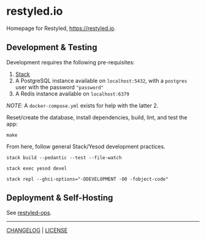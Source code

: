 # restyled.io

Homepage for Restyled, https://restyled.io.

## Development & Testing

Development requires the following pre-requisites:

1. [Stack](https://docs.haskellstack.org/en/stable/README/)
1. A PostgreSQL instance available on `localhost:5432`, with a `postgres` user
   with the password `"password"`
1. A Redis instance available on `localhost:6379`

*NOTE*: A `docker-compose.yml` exists for help with the latter 2.

Reset/create the database, install dependencies, build, lint, and test the app:

```console
make
```

From here, follow general Stack/Yesod development practices.


```console
stack build --pedantic --test --file-watch
```

```console
stack exec yesod devel
```

```console
stack repl --ghci-options="-DDEVELOPMENT -O0 -fobject-code"
```

## Deployment & Self-Hosting

See [restyled-ops](https://github.com/restyled-io/ops).

---

[CHANGELOG](./CHANGELOG.md) | [LICENSE](./LICENSE)
